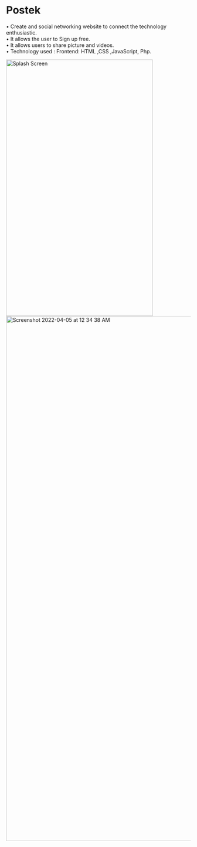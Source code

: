 # Postek
• Create and social networking website to connect the technology
enthusiastic. <br>
• It allows the user to Sign up free.<br>
• It allows users to share picture and videos.<br>
• Technology used : Frontend: HTML ,CSS ,JavaScript, Php.<br>


<img src="https://user-images.githubusercontent.com/63090622/151233918-0b2262dd-4982-4e24-aa65-16bdf650e3f8.jpeg" alt="Splash Screen" width="400" height="700">
<img width="1433" alt="Screenshot 2022-04-05 at 12 34 38 AM" src="https://user-images.githubusercontent.com/63090622/161615422-ac28cd8b-658f-432a-abd6-3d7a008386f2.png">

